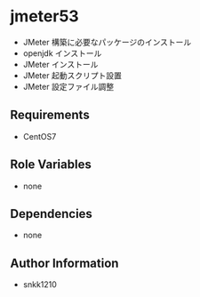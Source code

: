 jmeter53
=========

- JMeter 構築に必要なパッケージのインストール
- openjdk インストール
- JMeter インストール
- JMeter 起動スクリプト設置
- JMeter 設定ファイル調整

Requirements
------------

- CentOS7

Role Variables
--------------

- none

Dependencies
------------

- none

Author Information
------------------

- snkk1210 
